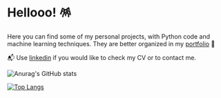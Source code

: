 # Hellooo! :pinata:	

Here you can find some of my personal projects, with Python code and machine learning techniques. They are better organized in my [portfolio](https://alejandraberbesi.github.io/) :abacus:	

:mailbox_with_mail:	Use [linkedin](https://www.linkedin.com/in/alejandra-berbesi-becerra/) if you would like to check my CV or to contact me.

![Anurag's GitHub stats](https://github-readme-stats.vercel.app/api?username=alejandraberbesi&hide=stars,issues,contribs&count_private=true&show_icons=true&theme=outrun&include_all_commits=true&hide_rank=true)

[![Top Langs](https://github-readme-stats.vercel.app/api/top-langs/?username=alejandraberbesi&layout=compact&hide=jupyter%20notebook&theme=outrun)](https://github.com/anuraghazra/github-readme-stats)

